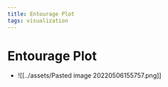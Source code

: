 ```yaml
---
title: Entourage Plot
tags: visualization
---
```


# Entourage Plot
- ![[../assets/Pasted image 20220506155757.png]]

















































